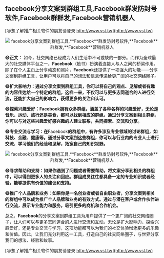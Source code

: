 ## **facebook分享文案到群组工具,**Facebook**群发防封号软件,**Facebook**群群发,**Facebook**营销机器人**

[😍想了解推广相关软件的朋友请登录 http://www.vst.tw](http://www.vst.tw)

 <center><img src="https://vst.tw/MP4/tuiguang/png/2.png" alt="facebook分享文案到群组工具,**Facebook**群发防封号软件,**Facebook**群群发,**Facebook**营销机器人"></center>

**😄正文：**
如今，社交网络已经成为人们生活中不可或缺的一部分。而作为全球最大的社交媒体平台之一，**Facebook**（脸书）扮演着连接人与人之间的桥梁作用。除了在个人主页上分享动态和照片，**Facebook**还提供了一项强大的功能——分享文案到群组工具，让用户可以将自己的想法和信息传递给更广阔的社交网络圈子。

**😄扩大影响力：通过分享文案到群组工具，你可以将自己的观点、见解或者有趣的内容传达给一个特定的群组。这样一来，不仅可以与更多志同道合的人进行交流，还能扩大自己的影响力，获得更多的关注和认可。**

**😄探索兴趣爱好：**Facebook**拥有众多群组，涵盖了各种各样的兴趣爱好，无论是音乐、运动、旅行还是美食，都可以找到相应的群组。通过分享文案到相关群组，你可以与对这些兴趣爱好感兴趣的人建立联系，共同探索、交流和分享。**

**😄专业交流与学习：在**Facebook**的群组中，有许多涉及专业领域的讨论群组，如科技、金融、健康等。通过分享文案到这些群组，你可以与行业内的专业人士进行交流，学习他们的经验和见解，拓宽自己的知识视野。**

 <center><img src="https://vst.tw/MP4/tuiguang/png/5.png" alt="facebook分享文案到群组工具,**Facebook**群发防封号软件,**Facebook**群群发,**Facebook**营销机器人"></center>

**😄寻求帮助和支持：如果你遇到了问题或者需要帮助，将文案分享到相关的群组中，可以得到更多人的关注和回应。群组成员往往都具备一定的专业知识或者经验，能够提供有价值的建议和支持。**

**😄推广个人品牌和业务：如果你是一名创业者或者自由职业者，分享文案到相关的群组中可以成为推广个人品牌和业务的有效方式。通过与潜在客户或合作伙伴进行交流，展示专业能力和服务，吸引更多的商机和合作机会。**

总之，**Facebook**的分享文案到群组工具为用户提供了一个更广阔的社交网络圈子，让人们可以与更多志同道合的人进行交流和互动。无论是扩大影响力、探索兴趣爱好，还是专业交流与学习，这项功能都可以为我们的社交体验增添更多的乐趣和价值。因此，让我们充分利用这一工具，打造自己的社交网络圈子，与世界分享我们的想法、经验和故事。

[😍想了解推广相关软件的朋友请登录 http://www.vst.tw](http://www.vst.tw)



